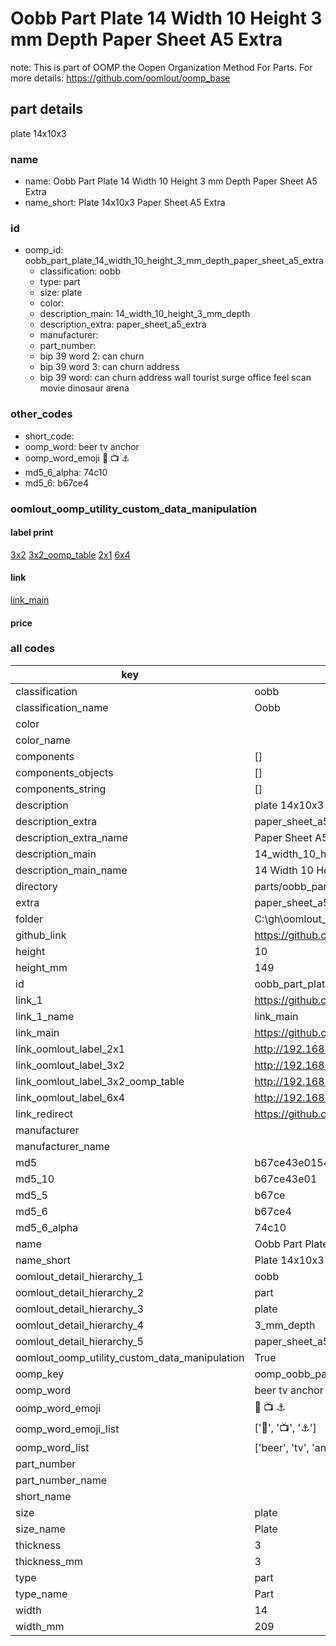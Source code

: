 # Oobb Part Plate 14 Width 10 Height 3 mm Depth Paper Sheet A5 Extra  

note: This is part of OOMP the Oopen Organization Method For Parts. For more details: https://github.com/oomlout/oomp_base

##  part details
  



plate 14x10x3



### name
* name: Oobb Part Plate 14 Width 10 Height 3 mm Depth Paper Sheet A5 Extra
* name_short: Plate 14x10x3 Paper Sheet A5 Extra
### id
* oomp_id: oobb_part_plate_14_width_10_height_3_mm_depth_paper_sheet_a5_extra
  * classification: oobb
  * type: part
  * size: plate
  * color: 
  * description_main: 14_width_10_height_3_mm_depth
  * description_extra: paper_sheet_a5_extra
  * manufacturer: 
  * part_number: 
  * bip 39 word 2: can churn
  * bip 39 word 3: can churn address
  * bip 39 word: can churn address wall tourist surge office feel scan movie dinosaur arena

### other_codes
* short_code: 
* oomp_word: beer tv anchor
* oomp_word_emoji :beer: :tv: :anchor:
* md5_6_alpha: 74c10
* md5_6: b67ce4






### oomlout_oomp_utility_custom_data_manipulation
#### label print
[3x2](http://192.168.1.245:1112/?label=oomp%2074c10)
[3x2_oomp_table](http://192.168.1.108:1112/?label=oomp%2074c10)
[2x1](http://192.168.1.242:1112/?label=oomp%2074c10)
[6x4](http://192.168.1.55:1112/?label=oomp%2074c10)    

#### link

[link_main](https://github.com/oomlout/oomlout_oobb_version_4_generated_parts/tree/main/navigation_oomp/oobb/part/plate/14_width_10_height_3_mm_depth/paper_sheet_a5_extra/part)                              

#### price







### all codes 
| key | value |  
| --- | --- |  
| classification | oobb |  
| classification_name | Oobb |  
| color |  |  
| color_name |  |  
| components | [] |  
| components_objects | [] |  
| components_string | [] |  
| description | plate 14x10x3 |  
| description_extra | paper_sheet_a5_extra |  
| description_extra_name | Paper Sheet A5 Extra |  
| description_main | 14_width_10_height_3_mm_depth |  
| description_main_name | 14 Width 10 Height 3 mm Depth |  
| directory | parts/oobb_part_plate_14_width_10_height_3_mm_depth_paper_sheet_a5_extra |  
| extra | paper_sheet_a5 |  
| folder | C:\gh\oomlout_oobb_version_4_generated_parts\parts\oobb_part_plate_14_width_10_height_3_mm_depth_paper_sheet_a5_extra |  
| github_link | https://github.com/oomlout/oomlout_oomp_part_src/tree/main/parts/oobb_part_plate_14_width_10_height_3_mm_depth_paper_sheet_a5_extra |  
| height | 10 |  
| height_mm | 149 |  
| id | oobb_part_plate_14_width_10_height_3_mm_depth_paper_sheet_a5_extra |  
| link_1 | https://github.com/oomlout/oomlout_oobb_version_4_generated_parts/tree/main/navigation_oomp/oobb/part/plate/14_width_10_height_3_mm_depth/paper_sheet_a5_extra/part |  
| link_1_name | link_main |  
| link_main | https://github.com/oomlout/oomlout_oobb_version_4_generated_parts/tree/main/navigation_oomp/oobb/part/plate/14_width_10_height_3_mm_depth/paper_sheet_a5_extra/part |  
| link_oomlout_label_2x1 | http://192.168.1.242:1112/?label=oomp%2074c10 |  
| link_oomlout_label_3x2 | http://192.168.1.245:1112/?label=oomp%2074c10 |  
| link_oomlout_label_3x2_oomp_table | http://192.168.1.108:1112/?label=oomp%2074c10 |  
| link_oomlout_label_6x4 | http://192.168.1.55:1112/?label=oomp%2074c10 |  
| link_redirect | https://github.com/oomlout/oomlout_oobb_version_4_generated_parts/tree/main/parts/oobb_plate_14_10_03_ex_paper_sheet_a5 |  
| manufacturer |  |  
| manufacturer_name |  |  
| md5 | b67ce43e0154d3336972ff6a06ca3107 |  
| md5_10 | b67ce43e01 |  
| md5_5 | b67ce |  
| md5_6 | b67ce4 |  
| md5_6_alpha | 74c10 |  
| name | Oobb Part Plate 14 Width 10 Height 3 mm Depth Paper Sheet A5 Extra |  
| name_short | Plate 14x10x3 Paper Sheet A5 Extra |  
| oomlout_detail_hierarchy_1 | oobb |  
| oomlout_detail_hierarchy_2 | part |  
| oomlout_detail_hierarchy_3 | plate |  
| oomlout_detail_hierarchy_4 | 3_mm_depth |  
| oomlout_detail_hierarchy_5 | paper_sheet_a5_extra |  
| oomlout_oomp_utility_custom_data_manipulation | True |  
| oomp_key | oomp_oobb_part_plate_14_width_10_height_3_mm_depth_paper_sheet_a5_extra |  
| oomp_word | beer tv anchor |  
| oomp_word_emoji | :beer: :tv: :anchor: |  
| oomp_word_emoji_list | [':beer:', ':tv:', ':anchor:'] |  
| oomp_word_list | ['beer', 'tv', 'anchor'] |  
| part_number |  |  
| part_number_name |  |  
| short_name |  |  
| size | plate |  
| size_name | Plate |  
| thickness | 3 |  
| thickness_mm | 3 |  
| type | part |  
| type_name | Part |  
| width | 14 |  
| width_mm | 209 |  
